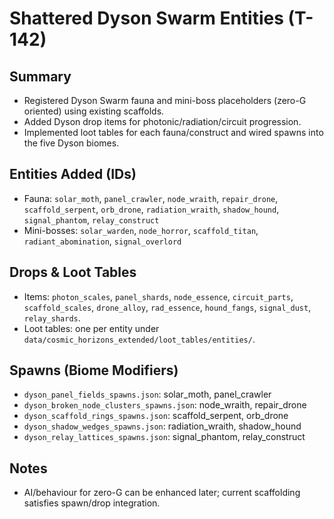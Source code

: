 # Shattered Dyson Swarm Entities (T-142)

## Summary

- Registered Dyson Swarm fauna and mini-boss placeholders (zero-G oriented) using existing scaffolds.
- Added Dyson drop items for photonic/radiation/circuit progression.
- Implemented loot tables for each fauna/construct and wired spawns into the five Dyson biomes.

## Entities Added (IDs)

- Fauna: `solar_moth`, `panel_crawler`, `node_wraith`, `repair_drone`, `scaffold_serpent`, `orb_drone`, `radiation_wraith`, `shadow_hound`, `signal_phantom`, `relay_construct`
- Mini-bosses: `solar_warden`, `node_horror`, `scaffold_titan`, `radiant_abomination`, `signal_overlord`

## Drops & Loot Tables

- Items: `photon_scales`, `panel_shards`, `node_essence`, `circuit_parts`, `scaffold_scales`, `drone_alloy`, `rad_essence`, `hound_fangs`, `signal_dust`, `relay_shards`.
- Loot tables: one per entity under `data/cosmic_horizons_extended/loot_tables/entities/`.

## Spawns (Biome Modifiers)

- `dyson_panel_fields_spawns.json`: solar_moth, panel_crawler
- `dyson_broken_node_clusters_spawns.json`: node_wraith, repair_drone
- `dyson_scaffold_rings_spawns.json`: scaffold_serpent, orb_drone
- `dyson_shadow_wedges_spawns.json`: radiation_wraith, shadow_hound
- `dyson_relay_lattices_spawns.json`: signal_phantom, relay_construct

## Notes

- AI/behaviour for zero-G can be enhanced later; current scaffolding satisfies spawn/drop integration.
